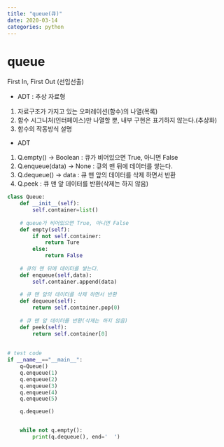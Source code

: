 ```yaml
---
title: "queue(큐)"
date: 2020-03-14
categories: python
---
```


# queue
First In, First Out (선입선출)

* ADT : 추상 자료형
1. 자료구조가 가지고 있는 오퍼레이션(함수)의 나열(목록)
2. 함수 시그니처(인터페이스)만 나열할 뿐, 내부 구현은 표기하지 않는다.(추상화)
3. 함수의 작동방식 설명

* ADT
1. Q.empty() -> Boolean : 큐가 비어있으면 True, 아니면 False
2. Q.enqueue(data) -> None : 큐의 맨 뒤에 데이터를 쌓는다.
3. Q.dequeue() -> data : 큐 맨 앞의 데이터를 삭제 하면서 반환
4. Q.peek : 큐 맨 앞 데이터를 반환(삭제는 하지 않음)


```python
class Queue:
    def __init__(self):
        self.container=list()
		
    # queue가 비어있으면 True, 아니면 False
    def empty(self):
        if not self.container:
            return Ture
        else:
            return False
	
    # 큐의 맨 뒤에 데이터를 쌓는다.
    def enqueue(self,data):
        self.container.append(data)
		
    # 큐 맨 앞의 데이터를 삭제 하면서 반환
    def dequeue(self):
        return self.container.pop(0)
		
    # 큐 맨 앞 데이터를 반환(삭제는 하지 않음)
    def peek(self):
        return self.container[0]
		
		
# test code 
if __name__=="__main__":
    q=Queue()
    q.enqueue(1)
    q.enqueue(2)
    q.enqueue(3)
    q.enqueue(4)
    q.enqueue(5)

    q.dequeue()


    while not q.empty():
        print(q.dequeue(), end='  ')

```
